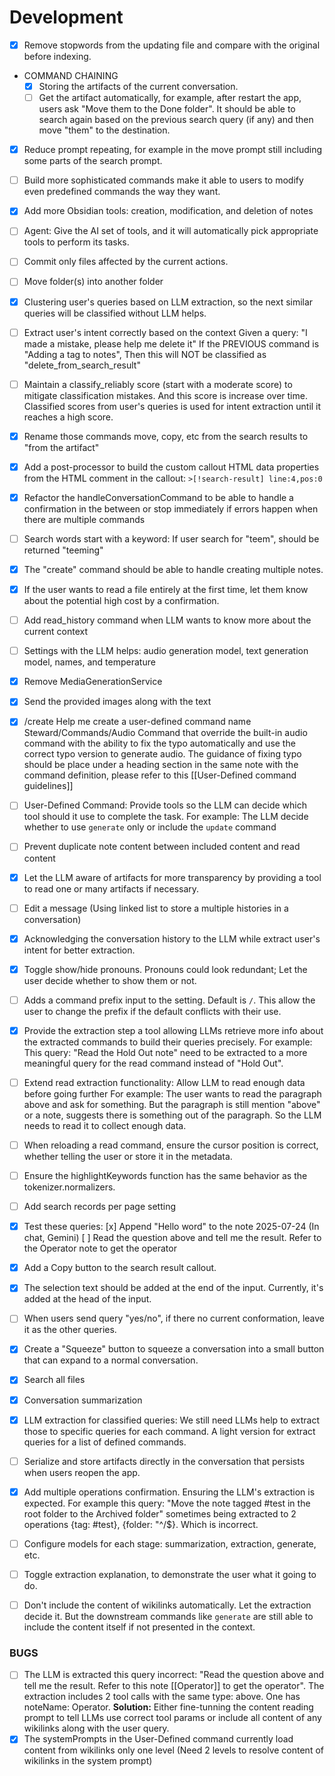 # Development

- [x] Remove stopwords from the updating file and compare with the original before indexing.
- COMMAND CHAINING
  - [x] Storing the artifacts of the current conversation.
  - [ ] Get the artifact automatically, for example, after restart the app, users ask "Move them to the Done folder". It should be able to search again based on the previous search query (if any) and then move "them" to the destination.
- [x] Reduce prompt repeating, for example in the move prompt still including some parts of the search prompt.
- [ ] Build more sophisticated commands make it able to users to modify even predefined commands the way they want.
- [x] Add more Obsidian tools: creation, modification, and deletion of notes
- [ ] Agent: Give the AI set of tools, and it will automatically pick appropriate tools to perform its tasks.

- [ ] Commit only files affected by the current actions.
- [ ] Move folder(s) into another folder
- [x] Clustering user's queries based on LLM extraction, so the next similar queries will be classified without LLM helps.
- [ ] Extract user's intent correctly based on the context
      Given a query: "I made a mistake, please help me delete it"
      If the PREVIOUS command is "Adding a tag to notes", Then this will NOT be classified as "delete_from_search_result"
- [ ] Maintain a classify_reliably score (start with a moderate score) to mitigate classification mistakes.
      And this score is increase over time. Classified scores from user's queries is used for intent extraction until it reaches a high score.
- [x] Rename those commands move, copy, etc from the search results to "from the artifact"
- [x] Add a post-processor to build the custom callout HTML data properties from the HTML comment in the callout:
      `>[!search-result] line:4,pos:0`
- [x] Refactor the handleConversationCommand to be able to handle a confirmation in the between or stop immediately if errors happen when there are multiple commands
- [ ] Search words start with a keyword: If user search for "teem", should be returned "teeming"
- [x] The "create" command should be able to handle creating multiple notes.
- [x] If the user wants to read a file entirely at the first time, let them know about the potential high cost by a confirmation.
- [ ] Add read_history command when LLM wants to know more about the current context
- [ ] Settings with the LLM helps: audio generation model, text generation model, names, and temperature
- [x] Remove MediaGenerationService
- [x] Send the provided images along with the text
- [x] /create Help me create a user-defined command name Steward/Commands/Audio Command that override the built-in audio command with the ability to fix the typo automatically and use the correct typo version to generate audio. The guidance of fixing typo should be place under a heading section in the same note with the command definition, please refer to this [[User-Defined command guidelines]]
- [ ] User-Defined Command: Provide tools so the LLM can decide which tool should it use to complete the task.
      For example: The LLM decide whether to use `generate` only or include the `update` command
- [ ] Prevent duplicate note content between included content and read content
- [x] Let the LLM aware of artifacts for more transparency by providing a tool to read one or many artifacts if necessary.
- [ ] Edit a message (Using linked list to store a multiple histories in a conversation)
- [x] Acknowledging the conversation history to the LLM while extract user's intent for better extraction.
- [x] Toggle show/hide pronouns. Pronouns could look redundant; Let the user decide whether to show them or not.
- [ ] Adds a command prefix input to the setting. Default is `/`. This allow the user to change the prefix if the default conflicts with their use.
- [x] Provide the extraction step a tool allowing LLMs retrieve more info about the extracted commands to build their queries precisely.
      For example: This query: "Read the Hold Out note" need to be extracted to a more meaningful query for the read command instead of "Hold Out".
- [ ] Extend read extraction functionality: Allow LLM to read enough data before going further
      For example: The user wants to read the paragraph above and ask for something. But the paragraph is still mention "above" or a note, suggests there is something out of the paragraph. So the LLM needs to read it to collect enough data.
- [ ] When reloading a read command, ensure the cursor position is correct, whether telling the user or store it in the metadata.
- [ ] Ensure the highlightKeywords function has the same behavior as the tokenizer.normalizers.
- [ ] Add search records per page setting
- [x] Test these queries:
      [x] Append "Hello word" to the note 2025-07-24 (In chat, Gemini)
      [ ] Read the question above and tell me the result. Refer to the Operator note to get the operator
- [x] Add a Copy button to the search result callout.
- [x] The selection text should be added at the end of the input. Currently, it's added at the head of the input.
- [ ] When users send query "yes/no", if there no current conformation, leave it as the other queries.
- [x] Create a "Squeeze" button to squeeze a conversation into a small button that can expand to a normal conversation.
- [x] Search all files
- [x] Conversation summarization
- [x] LLM extraction for classified queries: We still need LLMs help to extract those to specific queries for each command. A light version for extract queries for a list of defined commands.
- [ ] Serialize and store artifacts directly in the conversation that persists when users reopen the app.
- [x] Add multiple operations confirmation. Ensuring the LLM's extraction is expected. For example this query: "Move the note tagged #test in the root folder to the Archived folder" sometimes being extracted to 2 operations {tag: #test}, {folder: "^/$}. Which is incorrect.
- [ ] Configure models for each stage: summarization, extraction, generate, etc.
- [ ] Toggle extraction explanation, to demonstrate the user what it going to do.
- [ ] Don't include the content of wikilinks automatically. Let the extraction decide it. But the downstream commands like `generate` are still able to include the content itself if not presented in the context.

### BUGS

- [ ] The LLM is extracted this query incorrect: "Read the question above and tell me the result. Refer to this note [[Operator]] to get the operator". The extraction includes 2 tool calls with the same type: above. One has noteName: Operator.
      **Solution:** Either fine-tunning the content reading prompt to tell LLMs use correct tool params or
      include all content of any wikilinks along with the user query.
- [x] The systemPrompts in the User-Defined command currently load content from wikilinks only one level (Need 2 levels to resolve content of wikilinks in the system prompt)
